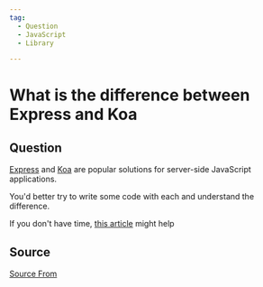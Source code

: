 ```yaml
---
tag:
  - Question
  - JavaScript
  - Library

---
```

  
# What is the difference between Express and Koa

## Question
[Express](https://expressjs.com/) and [Koa](https://koajs.com/) are popular solutions for server-side JavaScript applications.

You'd better try to write some code with each and understand the difference.

If you don't have time, [this article](https://raygun.com/blog/koa-vs-express/) might help




##  Source
[Source From](https://bigfrontend.dev/question/What-is-the-difference-between-Express-and-Koa)

  